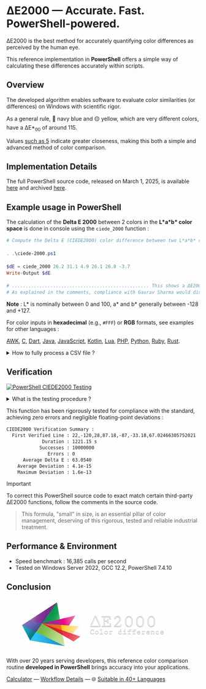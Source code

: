 # ΔE2000 — Accurate. Fast. PowerShell-powered.

ΔE2000 is the best method for accurately quantifying color differences as perceived by the human eye.

This reference implementation in **PowerShell** offers a simple way of calculating these differences accurately within scripts.

## Overview

The developed algorithm enables software to evaluate color similarities (or differences) on Windows with scientific rigor.

As a general rule, 🔵 navy blue and 🟡 yellow, which are very different colors, have a ΔE\*<sub>00</sub> of around 115.

Values [such as 5](https://michel-leonard.github.io/ciede2000-color-matching/de2000-rgb-pairs.html?seq=50&delta-e=5) indicate greater closeness, making this both a simple and advanced method of color comparison.

## Implementation Details

The full PowerShell source code, released on March 1, 2025, is available [here](../../ciede-2000.ps1#L6) and archived [here](https://web.archive.org/https://raw.githubusercontent.com/michel-leonard/ciede2000-color-matching/refs/heads/main/ciede-2000.ps1).

## Example usage in PowerShell

The calculation of the **Delta E 2000** between 2 colors in the **L\*a\*b\* color space** is done in console using the `ciede_2000` function :

```ps1
# Compute the Delta E (CIEDE2000) color difference between two L*a*b* colors in Microsoft PowerShell

. .\ciede-2000.ps1

$dE = ciede_2000 26.2 31.1 4.9 26.1 26.8 -3.7
Write-Output $dE

# .................................................. This shows a ΔE2000 of 5.6403371072
# As explained in the comments, compliance with Gaurav Sharma would display 5.6403515920
```

**Note** : L\* is nominally between 0 and 100, a\* and b\* generally between -128 and +127.

For color inputs in **hexadecimal** (e.g., `#FFF`) or **RGB** formats, see examples for other languages :

[AWK](../awk#-flexibility), [C](../c#δe2000--accurate-fast-c-powered), [Dart](../dart#δe2000--accurate-fast-dart-powered), [Java](../java#δe2000--accurate-fast-java-powered), [JavaScript](../js#-flexibility), [Kotlin](../kt#δe2000--accurate-fast-kotlin-powered), [Lua](../lua#-flexibility), [PHP](../php#δe2000--accurate-fast-php-powered), [Python](../py#δe2000--accurate-fast-python-powered), [Ruby](../rb#δe2000--accurate-fast-ruby-powered), [Rust](../rs#δe2000--accurate-fast-rust-powered).

<details>
<summary>How to fully process a CSV file ?</summary>

To process a CSV file, assume the file `input.csv` contains lines with two L\*a\*b\* colors :

```text
28.5,40.3,2.0,28.7,34.8,-1.5
99.8,48.1,2.8,99.1,42.0,-2.2
55.3,23.7,4.2,53.3,27.9,-4.3
```

Then we append the following to the file `ciede-2000.ps1` :

```ps1
if (-not (Test-Path $args[0] -PathType Leaf)) {
	Write-Output "CIEDE2000: Please specify the path of a CSV file containing L*a*b* colors."
	return
}

$culture = [System.Globalization.CultureInfo]::CreateSpecificCulture("en-US")
$culture.NumberFormat.NumberDecimalSeparator = "."
$culture.NumberFormat.NumberGroupSeparator = ""
[System.Threading.Thread]::CurrentThread.CurrentCulture = $culture

Get-Content $args[0] | ForEach-Object {
	$v = $_ -split ','
	$dE = ciede_2000 ([double]$v[0]) ([double]$v[1]) ([double]$v[2]) ([double]$v[3]) ([double]$v[4]) ([double]$v[5])
	Write-Output ("{0},{1}" -f $_.TrimEnd(), $dE)
}
```

And we call `. .\ciede-2000.ps1 input.csv > input-solved.csv` to fill the file `input-solved.csv` with the ΔE2000 color differences :

```text
28.5,40.3,2.0,28.7,34.8,-1.5,2.86205611293017
99.8,48.1,2.8,99.1,42.0,-2.2,3.33688490822251
55.3,23.7,4.2,53.3,27.9,-4.3,6.08430308518873
```

When you need conformity with Gaurav Sharma’s ΔE*<sub>00</sub> calculations instead, do as indicated in the comments, and you get :

```text
28.5,40.3,2.0,28.7,34.8,-1.5,2.862069321262
99.8,48.1,2.8,99.1,42.0,-2.2,3.33689997781063
55.3,23.7,4.2,53.3,27.9,-4.3,6.08428984670139
```

> This insignificant discrepancy between the two variants is due to the fact that two main implementations of the formula are in circulation.

</details>

## Verification

[![PowerShell CIEDE2000 Testing](https://github.com/michel-leonard/ciede2000-color-matching/actions/workflows/test-ps1.yml/badge.svg)](https://github.com/michel-leonard/ciede2000-color-matching/actions/workflows/test-ps1.yml)

<details>
<summary>What is the testing procedure ?</summary>

The [ciede-2000-driver.c](../c/ciede-2000-driver.c) program generates color pairs, and checks the **CIE2000** color differences **measured by PowerShell**, like this :

1. `gcc -std=c99 -Wall -pedantic -O2 -g tests/c/ciede-2000-driver.c -o ciede-2000-driver.exe -lm`
2. `/ciede-2000-driver.exe --generate 1000000 > test-cases.csv`
3. `./tests/ps1/ciede-2000-driver.ps1 test-cases.csv | ./ciede-2000-driver.exe`

Where the main files involved are [ciede-2000-driver.ps](ciede-2000-driver.ps1#L94) for calculations and [test-ps1.yml](../../.github/workflows/test-ps1.yml) for automation.
</details>

This function has been rigorously tested for compliance with the standard, achieving zero errors and negligible floating-point deviations :

```
CIEDE2000 Verification Summary :
  First Verified Line : 22,-120,28,87.18,-87,-33.18,67.02466305752021
             Duration : 1221.15 s
            Successes : 10000000
               Errors : 0
      Average Delta E : 63.0540
    Average Deviation : 4.1e-15
    Maximum Deviation : 1.6e-13
```

> [!IMPORTANT]
> To correct this PowerShell source code to exact match certain third-party ΔE2000 functions, follow the comments in the source code.

> This formula, "small" in size, is an essential pillar of color management, deserving of this rigorous, tested and reliable industrial treatment.

## Performance & Environment

- Speed benchmark : 16,385 calls per second
- Tested on Windows Server 2022, GCC 12.2, PowerShell 7.4.10

## Conclusion

![The ΔE*00 equation is very effective at predicting perceived color differences](https://github.com/michel-leonard/ciede2000-color-matching/raw/main/docs/assets/images/logo.jpg)

With over 20 years serving developers, this reference color comparison routine **developed in PowerShell** brings accuracy into your applications.

[Calculator](https://michel-leonard.github.io/ciede2000-color-matching/lab-color-calculator.html?L1=82.5&a1=19&b1=12.9&L2=69.8&a2=58.7&b2=-38.2) — [Workflow Details](../../.github/workflows#workflow-details) — 🌐 [Suitable in 40+ Languages](../../#implementations)


